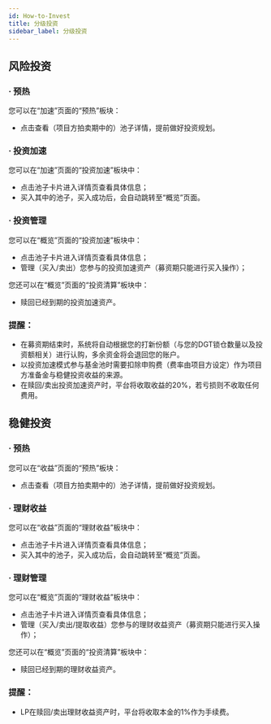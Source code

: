 ```yaml
---
id: How-to-Invest
title: 分级投资
sidebar_label: 分级投资
---
```


## 风险投资
### · 预热
您可以在“加速”页面的“预热”板块：

- 点击查看（项目方拍卖期中的）池子详情，提前做好投资规划。
### · 投资加速
您可以在“加速”页面的“投资加速”板块中：

- 点击池子卡片进入详情页查看具体信息；
- 买入其中的池子，买入成功后，会自动跳转至“概览”页面。
### · 投资管理
您可以在“概览”页面的“投资加速”板块中：

- 点击池子卡片进入详情页查看具体信息；
- 管理（买入/卖出）您参与的投资加速资产（募资期只能进行买入操作）；

您还可以在“概览”页面的“投资清算”板块中：

- 赎回已经到期的投资加速资产。
### 提醒：

- 在募资期结束时，系统将自动根据您的打新份额（与您的DGT锁仓数量以及投资额相关）进行认购，多余资金将会退回您的账户。
- 以投资加速模式参与基金池时需要扣除申购费（费率由项目方设定）作为项目方准备金与稳健投资收益的来源。
- 在赎回/卖出投资加速资产时，平台将收取收益的20%，若亏损则不收取任何费用。
## 稳健投资
### · 预热
您可以在“收益”页面的“预热”板块：

- 点击查看（项目方拍卖期中的）池子详情，提前做好投资规划。
### · 理财收益
您可以在“收益”页面的“理财收益”板块中：

- 点击池子卡片进入详情页查看具体信息；
- 买入其中的池子，买入成功后，会自动跳转至“概览”页面。
### · 理财管理
您可以在“概览”页面的“理财收益”板块中：

- 点击池子卡片进入详情页查看具体信息；
- 管理（买入/卖出/提取收益）您参与的理财收益资产（募资期只能进行买入操作）；

您还可以在“概览”页面的“投资清算”板块中：

- 赎回已经到期的理财收益资产。
### 提醒：

- LP在赎回/卖出理财收益资产时，平台将收取本金的1%作为手续费。
